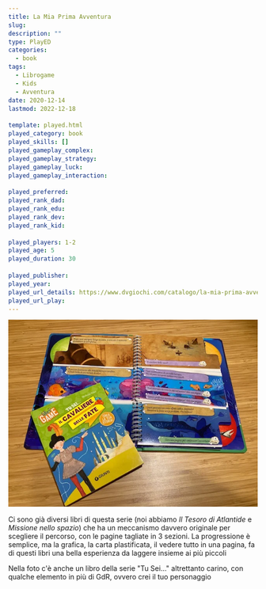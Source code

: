 ```yaml
---
title: La Mia Prima Avventura
slug: 
description: ""
type: PlayED
categories:
  - book
tags:
  - Librogame
  - Kids
  - Avventura
date: 2020-12-14
lastmod: 2022-12-18

template: played.html
played_category: book
played_skills: []
played_gameplay_complex: 
played_gameplay_strategy: 
played_gameplay_luck: 
played_gameplay_interaction: 

played_preferred: 
played_rank_dad: 
played_rank_edu: 
played_rank_dev: 
played_rank_kid: 

played_players: 1-2
played_age: 5
played_duration: 30

played_publisher: 
played_year: 
played_url_details: https://www.dvgiochi.com/catalogo/la-mia-prima-avventura-il-tesoro-di-atlantide
played_url_play: 
---
```


![](img/librogioco_avventura.webp)

Ci sono già diversi libri di questa serie (noi abbiamo *Il Tesoro di Atlantide* e *Missione nello spazio*) che ha un meccanismo davvero originale per scegliere il percorso, con le pagine tagliate in 3 sezioni.
La progressione è semplice, ma la grafica, la carta plastificata, il vedere tutto in una pagina, fa di questi libri una bella esperienza da laggere insieme ai più piccoli

Nella foto c'è anche un libro della serie "Tu Sei..." altrettanto carino, con qualche elemento in più di GdR, ovvero crei il tuo personaggio
